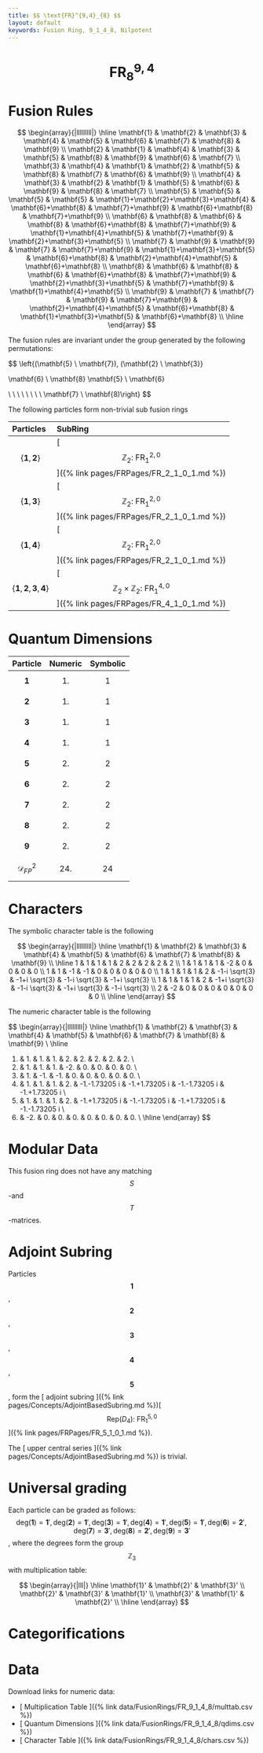 ```yaml
---
title: $$ \text{FR}^{9,4}_{8} $$
layout: default
keywords: Fusion Ring, 9_1_4_8, Nilpotent
---
```

# $$ \text{FR}^{9,4}_{8} $$


# Fusion Rules

$$
\begin{array}{|lllllllll|}
\hline
 \mathbf{1} & \mathbf{2} & \mathbf{3} & \mathbf{4} & \mathbf{5} & \mathbf{6} & \mathbf{7} & \mathbf{8} & \mathbf{9} \\
 \mathbf{2} & \mathbf{1} & \mathbf{4} & \mathbf{3} & \mathbf{5} & \mathbf{8} & \mathbf{9} & \mathbf{6} & \mathbf{7} \\
 \mathbf{3} & \mathbf{4} & \mathbf{1} & \mathbf{2} & \mathbf{5} & \mathbf{8} & \mathbf{7} & \mathbf{6} & \mathbf{9} \\
 \mathbf{4} & \mathbf{3} & \mathbf{2} & \mathbf{1} & \mathbf{5} & \mathbf{6} & \mathbf{9} & \mathbf{8} & \mathbf{7} \\
 \mathbf{5} & \mathbf{5} & \mathbf{5} & \mathbf{5} & \mathbf{1}+\mathbf{2}+\mathbf{3}+\mathbf{4} & \mathbf{6}+\mathbf{8} & \mathbf{7}+\mathbf{9} & \mathbf{6}+\mathbf{8} & \mathbf{7}+\mathbf{9} \\
 \mathbf{6} & \mathbf{8} & \mathbf{6} & \mathbf{8} & \mathbf{6}+\mathbf{8} & \mathbf{7}+\mathbf{9} & \mathbf{1}+\mathbf{4}+\mathbf{5} & \mathbf{7}+\mathbf{9} & \mathbf{2}+\mathbf{3}+\mathbf{5} \\
 \mathbf{7} & \mathbf{9} & \mathbf{9} & \mathbf{7} & \mathbf{7}+\mathbf{9} & \mathbf{1}+\mathbf{3}+\mathbf{5} & \mathbf{6}+\mathbf{8} & \mathbf{2}+\mathbf{4}+\mathbf{5} & \mathbf{6}+\mathbf{8} \\
 \mathbf{8} & \mathbf{6} & \mathbf{8} & \mathbf{6} & \mathbf{6}+\mathbf{8} & \mathbf{7}+\mathbf{9} & \mathbf{2}+\mathbf{3}+\mathbf{5} & \mathbf{7}+\mathbf{9} & \mathbf{1}+\mathbf{4}+\mathbf{5} \\
 \mathbf{9} & \mathbf{7} & \mathbf{7} & \mathbf{9} & \mathbf{7}+\mathbf{9} & \mathbf{2}+\mathbf{4}+\mathbf{5} & \mathbf{6}+\mathbf{8} & \mathbf{1}+\mathbf{3}+\mathbf{5} & \mathbf{6}+\mathbf{8} \\
\hline
\end{array}
$$


The fusion rules are invariant under the group generated by the following permutations:

$$ \left\{(\mathbf{5} \ \mathbf{7}), (\mathbf{2} \ \mathbf{3}}

 \mathbf{6} \ \mathbf{8}  \mathbf{5} \ \mathbf{6}

 \  \  \  \  \  \  \  \   \mathbf{7} \ \mathbf{8)\right\} $$


The following particles form non-trivial sub fusion rings

| Particles | SubRing |
| :------ | :------ |
| $$ \{\mathbf{1},\mathbf{2}\} $$ | [ $$ \mathbb{Z}_2:\ \text{FR}^{2,0}_{1} $$ ]({% link pages/FRPages/FR_2_1_0_1.md %}) |
| $$ \{\mathbf{1},\mathbf{3}\} $$ | [ $$ \mathbb{Z}_2:\ \text{FR}^{2,0}_{1} $$ ]({% link pages/FRPages/FR_2_1_0_1.md %}) |
| $$ \{\mathbf{1},\mathbf{4}\} $$ | [ $$ \mathbb{Z}_2:\ \text{FR}^{2,0}_{1} $$ ]({% link pages/FRPages/FR_2_1_0_1.md %}) |
| $$ \{\mathbf{1},\mathbf{2},\mathbf{3},\mathbf{4}\} $$ | [ $$ \mathbb{Z}_2\times \mathbb{Z}_2:\ \text{FR}^{4,0}_{1} $$ ]({% link pages/FRPages/FR_4_1_0_1.md %}) |


# Quantum Dimensions

| Particle | Numeric | Symbolic |
| :------ | :------ | :------ |
| $$ \mathbf{1} $$ | $$ 1. $$ | $$ 1 $$ |
| $$ \mathbf{2} $$ | $$ 1. $$ | $$ 1 $$ |
| $$ \mathbf{3} $$ | $$ 1. $$ | $$ 1 $$ |
| $$ \mathbf{4} $$ | $$ 1. $$ | $$ 1 $$ |
| $$ \mathbf{5} $$ | $$ 2. $$ | $$ 2 $$ |
| $$ \mathbf{6} $$ | $$ 2. $$ | $$ 2 $$ |
| $$ \mathbf{7} $$ | $$ 2. $$ | $$ 2 $$ |
| $$ \mathbf{8} $$ | $$ 2. $$ | $$ 2 $$ |
| $$ \mathbf{9} $$ | $$ 2. $$ | $$ 2 $$ |
| $$ \mathcal{D}_{FP}^2 $$ | $$ 24. $$ | $$ 24 $$ |

# Characters

The symbolic character table is the following

$$
\begin{array}{|lllllllll|}
\hline
 \mathbf{1} & \mathbf{2} & \mathbf{3} & \mathbf{4} & \mathbf{5} & \mathbf{6} & \mathbf{7} & \mathbf{8} & \mathbf{9} \\
\hline
 1 & 1 & 1 & 1 & 2 & 2 & 2 & 2 & 2 \\
 1 & 1 & 1 & 1 & -2 & 0 & 0 & 0 & 0 \\
 1 & 1 & -1 & -1 & 0 & 0 & 0 & 0 & 0 \\
 1 & 1 & 1 & 1 & 2 & -1-i \sqrt{3} & -1+i \sqrt{3} & -1-i \sqrt{3} & -1+i \sqrt{3} \\
 1 & 1 & 1 & 1 & 2 & -1+i \sqrt{3} & -1-i \sqrt{3} & -1+i \sqrt{3} & -1-i \sqrt{3} \\
 2 & -2 & 0 & 0 & 0 & 0 & 0 & 0 & 0 \\
\hline
\end{array}
$$

The numeric character table is the following

$$
\begin{array}{|lllllllll|}
\hline
 \mathbf{1} & \mathbf{2} & \mathbf{3} & \mathbf{4} & \mathbf{5} & \mathbf{6} & \mathbf{7} & \mathbf{8} & \mathbf{9} \\
\hline
 1. & 1. & 1. & 1. & 2. & 2. & 2. & 2. & 2. \\
 1. & 1. & 1. & 1. & -2. & 0. & 0. & 0. & 0. \\
 1. & 1. & -1. & -1. & 0. & 0. & 0. & 0. & 0. \\
 1. & 1. & 1. & 1. & 2. & -1.-1.73205 i & -1.+1.73205 i & -1.-1.73205 i & -1.+1.73205 i \\
 1. & 1. & 1. & 1. & 2. & -1.+1.73205 i & -1.-1.73205 i & -1.+1.73205 i & -1.-1.73205 i \\
 2. & -2. & 0. & 0. & 0. & 0. & 0. & 0. & 0. \\
\hline
\end{array}
$$

# Modular Data

This fusion ring does not have any matching $$ S $$-and $$ T $$-matrices.

# Adjoint Subring

Particles $$ \mathbf{1} $$, $$ \mathbf{2} $$, $$ \mathbf{3} $$, $$ \mathbf{4} $$, $$ \mathbf{5} $$, form the [ adjoint subring ]({% link pages/Concepts/AdjointBasedSubring.md %})[ $$ \left.\text{Rep(}D_4\right):\ \text{FR}^{5,0}_{1} $$ ]({% link pages/FRPages/FR_5_1_0_1.md %}).

The [ upper central series ]({% link pages/Concepts/AdjointBasedSubring.md %}) is trivial.

# Universal grading

Each particle can be graded as follows: $$ \text{deg}(\mathbf{1}) = \mathbf{1}', \text{deg}(\mathbf{2}) = \mathbf{1}', \text{deg}(\mathbf{3}) = \mathbf{1}', \text{deg}(\mathbf{4}) = \mathbf{1}', \text{deg}(\mathbf{5}) = \mathbf{1}', \text{deg}(\mathbf{6}) = \mathbf{2}', \text{deg}(\mathbf{7}) = \mathbf{3}', \text{deg}(\mathbf{8}) = \mathbf{2}', \text{deg}(\mathbf{9}) = \mathbf{3}' $$, where the degrees form the group $$ \mathbb{Z}_3 $$ with multiplication table:

$$
\begin{array}{|lll|}
\hline
 \mathbf{1}' & \mathbf{2}' & \mathbf{3}' \\
 \mathbf{2}' & \mathbf{3}' & \mathbf{1}' \\
 \mathbf{3}' & \mathbf{1}' & \mathbf{2}' \\
\hline
\end{array}
$$

# Categorifications



# Data

Download links for numeric data:

* [ Multiplication Table ]({% link data/FusionRings/FR_9_1_4_8/multtab.csv %})
* [ Quantum Dimensions ]({% link data/FusionRings/FR_9_1_4_8/qdims.csv %})
* [ Character Table ]({% link data/FusionRings/FR_9_1_4_8/chars.csv %})